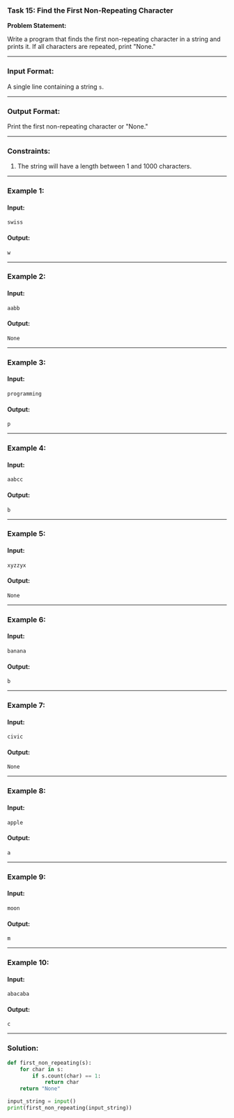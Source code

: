### Task 15: Find the First Non-Repeating Character

**Problem Statement:**

Write a program that finds the first non-repeating character in a string and prints it. If all characters are repeated, print "None."

---

### Input Format:

A single line containing a string `s`.

---

### Output Format:

Print the first non-repeating character or "None."

---

### Constraints:

1. The string will have a length between 1 and 1000 characters.

---

### Example 1:

#### Input:
```
swiss
```

#### Output:
```
w
```

---

### Example 2:

#### Input:
```
aabb
```

#### Output:
```
None
```

---

### Example 3:

#### Input:
```
programming
```

#### Output:
```
p
```

---

### Example 4:

#### Input:
```
aabcc
```

#### Output:
```
b
```

---

### Example 5:

#### Input:
```
xyzzyx
```

#### Output:
```
None
```

---

### Example 6:

#### Input:
```
banana
```

#### Output:
```
b
```

---

### Example 7:

#### Input:
```
civic
```

#### Output:
```
None
```

---

### Example 8:

#### Input:
```
apple
```

#### Output:
```
a
```

---

### Example 9:

#### Input:
```
moon
```

#### Output:
```
m
```

---

### Example 10:

#### Input:
```
abacaba
```

#### Output:
```
c
```

---

### Solution:

```python
def first_non_repeating(s):
    for char in s:
        if s.count(char) == 1:
            return char
    return "None"

input_string = input()
print(first_non_repeating(input_string))
```
